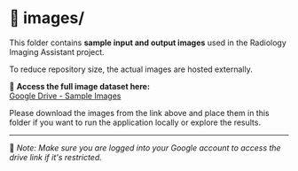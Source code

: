 # 📁 images/

This folder contains **sample input and output images** used in the Radiology Imaging Assistant project.

To reduce repository size, the actual images are hosted externally.

🔗 **Access the full image dataset here:**  
[Google Drive - Sample Images](https://drive.google.com/your-link-here)

Please download the images from the link above and place them in this folder if you want to run the application locally or explore the results.

---
📌 *Note: Make sure you are logged into your Google account to access the drive link if it's restricted.*
